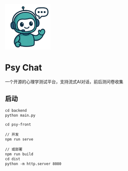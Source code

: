 <img src='psy-front\public\favicon.ico' width="30%"/>

# Psy Chat

一个开源的心理学测试平台，支持流式AI对话，前后测问卷收集

## 启动

```
cd backend
python main.py
```

```
cd psy-front

// 开发
npm run serve

// 或部署
npm run build
cd dist
python -m http.server 8080
```
